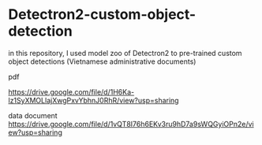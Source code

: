 # Detectron2-custom-object-detection
in this repository, I used model zoo of Detectron2 to pre-trained custom object detections (Vietnamese administrative documents)

pdf

https://drive.google.com/file/d/1H6Ka-lz1SyXMOLlajXwgPxvYbhnJ0RhR/view?usp=sharing

data document 
https://drive.google.com/file/d/1vQT8I76h6EKv3ru9hD7a9sWQGyiOPn2e/view?usp=sharing
